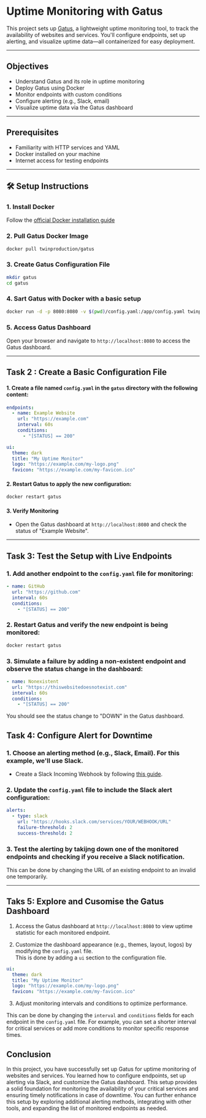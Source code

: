 # Uptime Monitoring with Gatus

This project sets up [Gatus](https://github.com/TwinProduction/gatus), a lightweight uptime monitoring tool, to track the availability of websites and services. You'll configure endpoints, set up alerting, and visualize uptime data—all containerized for easy deployment.

---

## Objectives

- Understand Gatus and its role in uptime monitoring
- Deploy Gatus using Docker
- Monitor endpoints with custom conditions
- Configure alerting (e.g., Slack, email)
- Visualize uptime data via the Gatus dashboard

---

## Prerequisites

- Familiarity with HTTP services and YAML
- Docker installed on your machine
- Internet access for testing endpoints

---

## 🛠️ Setup Instructions

### 1. Install Docker
Follow the [official Docker installation guide](https://docs.docker.com/get-docker/)

### 2. Pull Gatus Docker Image
```bash
docker pull twinproduction/gatus
```
### 3. Create Gatus Configuration File
```bash
mkdir gatus
cd gatus
```

### 4. Sart Gatus with Docker with a basic setup
```bash
docker run -d -p 8080:8080 -v $(pwd)/config.yaml:/app/config.yaml twinproduction/gatus
```
### 5. Access Gatus Dashboard
Open your browser and navigate to `http://localhost:8080` to access the Gatus dashboard.

---

## Task 2 : Create a Basic Configuration File

#### 1. Create a file named `config.yaml` in the `gatus` directory with the following content:

```yaml
endpoints:
  - name: Example Website
    url: "https://example.com"
    interval: 60s
    conditions:
      - "[STATUS] == 200"

ui:
  theme: dark
  title: "My Uptime Monitor"
  logo: "https://example.com/my-logo.png"
  favicon: "https://example.com/my-favicon.ico"
```
#### 2. Restart Gatus to apply the new configuration:
```bash
docker restart gatus
```
#### 3. Verify Monitoring
- Open the Gatus dashboard at `http://localhost:8080` and check the status of "Example Website".
---
## Task 3: Test the Setup with Live Endpoints

### 1. Add another endpoint to the `config.yaml` file for monitoring:

```yaml
- name: GitHub
  url: "https://github.com"
  interval: 60s
  conditions:
    - "[STATUS] == 200"
```

### 2. Restart Gatus and verify the new endpoint is being monitored:

```bash
docker restart gatus
```

### 3. Simulate a failure by adding a non-existent endpoint and observe the status change in the dashboard:

```yaml
- name: Nonexistent
  url: "https://thiswebsitedoesnotexist.com"
  interval: 60s
  conditions:
    - "[STATUS] == 200"
```

You should see the status change to "DOWN" in the Gatus dashboard.

## Task 4: Configure Alert for Downtime

### 1. Choose an alerting method (e.g., Slack, Email). For this example, we'll use Slack.

- Create a Slack Incoming Webhook by following [this guide](https://api.slack.com/messaging/webhooks).

### 2. Update the `config.yaml` file to include the Slack alert configuration:

```yaml
alerts:
  - type: slack
    url: "https://hooks.slack.com/services/YOUR/WEBHOOK/URL"
    failure-threshold: 2
    success-threshold: 2
```

### 3. Test the alerting by takijng down one of the monitored endpoints and checking if you receive a Slack notification.

This can be done by changing the URL of an existing endpoint to an invalid one temporarily.

---
## Taks 5: Explore and Cusomise the Gatus Dashboard

1. Access the Gatus dashboard at `http://localhost:8080` to view uptime statistic for each monitored endpoint.

2. Customize the dashboard appearance (e.g., themes, layout, logos) by modifying the `config.yaml` file.  
This is done by adding a `ui` section to the configuration file.

```yaml
ui:
  theme: dark
  title: "My Uptime Monitor"
  logo: "https://example.com/my-logo.png"
  favicon: "https://example.com/my-favicon.ico"
```

3. Adjust monitoring intervals and conditions to optimize performance.

This can be done by changing the `interval` and `conditions` fields for each endpoint in the `config.yaml` file. For example, you can set a shorter interval for critical services or add more conditions to monitor specific response times.

## Conclusion
In this project, you have successfully set up Gatus for uptime monitoring of websites and services. You learned how to configure endpoints, set up alerting via Slack, and customize the Gatus dashboard. This setup provides a solid foundation for monitoring the availability of your critical services and ensuring timely notifications in case of downtime. You can further enhance this setup by exploring additional alerting methods, integrating with other tools, and expanding the list of monitored endpoints as needed.


